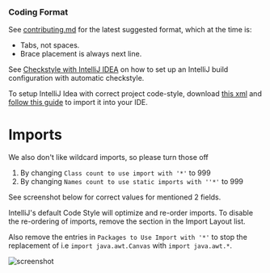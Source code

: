 ### Coding Format

See [contributing.md](https://github.com/runelite/runelite/blob/master/CONTRIBUTING.md#format) for the latest suggested format, which at the time is:
* Tabs, not spaces.
* Brace placement is always next line.

See [Checkstyle with IntelliJ IDEA](https://github.com/runelite/runelite/wiki/Checkstyle-with-IntelliJ-IDEA) on how to set up an IntelliJ build configuration with automatic checkstyle.

To setup IntelliJ Idea with correct project code-style, download [this xml](http://ix.io/19Bk/xml) and [follow this guide](https://www.jetbrains.com/help/idea/2017.1/code-style.html) to import it into your IDE.

# Imports

We also don't like wildcard imports, so please turn those off
1. By changing `Class count to use import with '*'` to 999
2. By changing `Names count to use static imports with ''*'` to 999

See screenshot below for correct values for mentioned 2 fields.

IntelliJ's default Code Style will optimize and re-order imports. To disable the re-ordering of imports, remove the section in the Import Layout list. 

Also remove the entries in `Packages to Use Import with '*'` to stop the replacement of i.e `import java.awt.Canvas` with `import java.awt.*`.

![screenshot](https://i.imgur.com/XlJzIKv.png)


